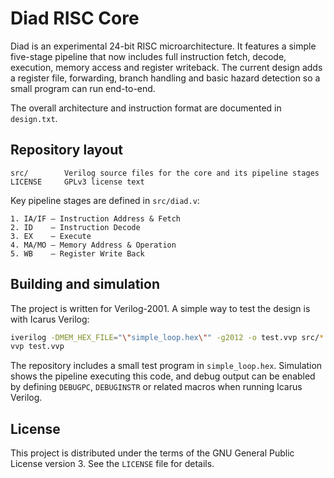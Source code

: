 # Diad RISC Core

Diad is an experimental 24-bit RISC microarchitecture. It features a simple five-stage pipeline that now includes full instruction fetch, decode, execution, memory access and register writeback.
The current design adds a register file, forwarding, branch handling and basic hazard detection so a small program can run end-to-end.

The overall architecture and instruction format are documented in `design.txt`.

## Repository layout

```
src/        Verilog source files for the core and its pipeline stages
LICENSE     GPLv3 license text
```

Key pipeline stages are defined in `src/diad.v`:

```
1. IA/IF – Instruction Address & Fetch
2. ID    – Instruction Decode
3. EX    – Execute
4. MA/MO – Memory Address & Operation
5. WB    – Register Write Back
```

## Building and simulation

The project is written for Verilog-2001. A simple way to test the design is with Icarus Verilog:

```bash
iverilog -DMEM_HEX_FILE="\"simple_loop.hex\"" -g2012 -o test.vvp src/*.v
vvp test.vvp
```

The repository includes a small test program in `simple_loop.hex`.
Simulation shows the pipeline executing this code, and debug output can be enabled by defining `DEBUGPC`, `DEBUGINSTR` or related macros when running Icarus Verilog.

## License

This project is distributed under the terms of the GNU General Public License version 3. See the `LICENSE` file for details.
